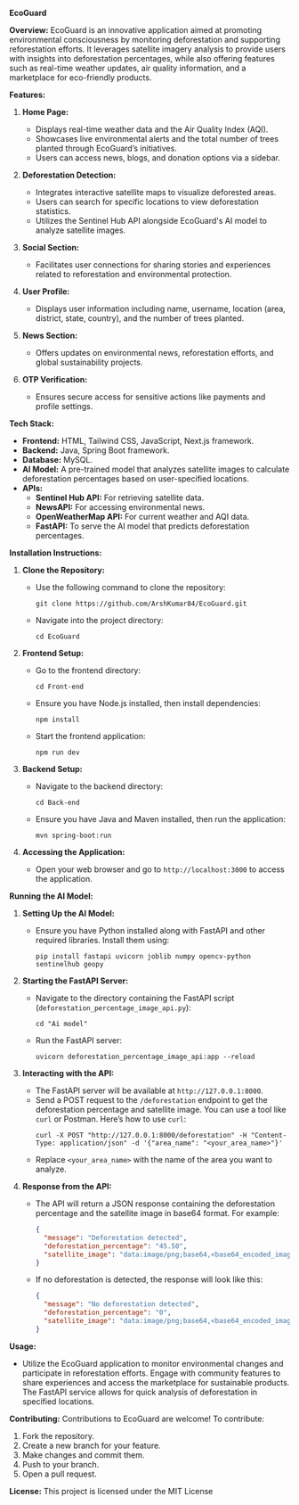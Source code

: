 **EcoGuard**

**Overview:**
EcoGuard is an innovative application aimed at promoting environmental consciousness by monitoring deforestation and supporting reforestation efforts. It leverages satellite imagery analysis to provide users with insights into deforestation percentages, while also offering features such as real-time weather updates, air quality information, and a marketplace for eco-friendly products.

**Features:**
1. **Home Page:** 
   - Displays real-time weather data and the Air Quality Index (AQI).
   - Showcases live environmental alerts and the total number of trees planted through EcoGuard’s initiatives.
   - Users can access news, blogs, and donation options via a sidebar.

2. **Deforestation Detection:** 
   - Integrates interactive satellite maps to visualize deforested areas.
   - Users can search for specific locations to view deforestation statistics.
   - Utilizes the Sentinel Hub API alongside EcoGuard's AI model to analyze satellite images.

3. **Social Section:** 
   - Facilitates user connections for sharing stories and experiences related to reforestation and environmental protection.

4. **User Profile:** 
   - Displays user information including name, username, location (area, district, state, country), and the number of trees planted.

5. **News Section:** 
   - Offers updates on environmental news, reforestation efforts, and global sustainability projects.

6. **OTP Verification:** 
   - Ensures secure access for sensitive actions like payments and profile settings.

**Tech Stack:**
- **Frontend:** HTML, Tailwind CSS, JavaScript, Next.js framework.
- **Backend:** Java, Spring Boot framework.
- **Database:** MySQL.
- **AI Model:** A pre-trained model that analyzes satellite images to calculate deforestation percentages based on user-specified locations.
- **APIs:** 
  - **Sentinel Hub API:** For retrieving satellite data.
  - **NewsAPI:** For accessing environmental news.
  - **OpenWeatherMap API:** For current weather and AQI data.
  - **FastAPI:** To serve the AI model that predicts deforestation percentages.

**Installation Instructions:**
1. **Clone the Repository:**
   - Use the following command to clone the repository:
     ```
     git clone https://github.com/ArshKumar84/EcoGuard.git
     ```
   - Navigate into the project directory:
     ```
     cd EcoGuard
     ```

2. **Frontend Setup:**
   - Go to the frontend directory:
     ```
     cd Front-end
     ```
   - Ensure you have Node.js installed, then install dependencies:
     ```
     npm install
     ```
   - Start the frontend application:
     ```
     npm run dev
     ```

3. **Backend Setup:**
   - Navigate to the backend directory:
     ```
     cd Back-end
     ```
   - Ensure you have Java and Maven installed, then run the application:
     ```
     mvn spring-boot:run
     ```

4. **Accessing the Application:**
   - Open your web browser and go to `http://localhost:3000` to access the application.

**Running the AI Model:**
1. **Setting Up the AI Model:**
   - Ensure you have Python installed along with FastAPI and other required libraries. Install them using:
     ```
     pip install fastapi uvicorn joblib numpy opencv-python sentinelhub geopy
     ```

2. **Starting the FastAPI Server:**
   - Navigate to the directory containing the FastAPI script (`deforestation_percentage_image_api.py`):
     ```
     cd "Ai model"
     ```
   - Run the FastAPI server:
     ```
     uvicorn deforestation_percentage_image_api:app --reload
     ```

3. **Interacting with the API:**
   - The FastAPI server will be available at `http://127.0.0.1:8000`.
   - Send a POST request to the `/deforestation` endpoint to get the deforestation percentage and satellite image. You can use a tool like `curl` or Postman. Here’s how to use `curl`:
     ```
     curl -X POST "http://127.0.0.1:8000/deforestation" -H "Content-Type: application/json" -d '{"area_name": "<your_area_name>"}'
     ```
   - Replace `<your_area_name>` with the name of the area you want to analyze.

4. **Response from the API:**
   - The API will return a JSON response containing the deforestation percentage and the satellite image in base64 format. For example:
     ```json
     {
       "message": "Deforestation detected",
       "deforestation_percentage": "45.50",
       "satellite_image": "data:image/png;base64,<base64_encoded_image>"
     }
     ```
   - If no deforestation is detected, the response will look like this:
     ```json
     {
       "message": "No deforestation detected",
       "deforestation_percentage": "0",
       "satellite_image": "data:image/png;base64,<base64_encoded_image>"
     }
     ```

**Usage:**
- Utilize the EcoGuard application to monitor environmental changes and participate in reforestation efforts. Engage with community features to share experiences and access the marketplace for sustainable products. The FastAPI service allows for quick analysis of deforestation in specified locations.

**Contributing:**
Contributions to EcoGuard are welcome! To contribute:
1. Fork the repository.
2. Create a new branch for your feature.
3. Make changes and commit them.
4. Push to your branch.
5. Open a pull request.

**License:**
This project is licensed under the MIT License
